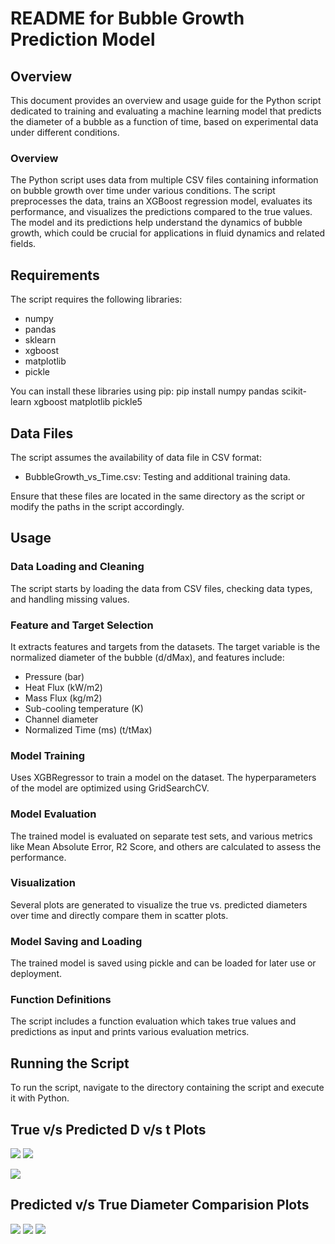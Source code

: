 # README for Bubble Growth Prediction Model

## Overview
This document provides an overview and usage guide for the Python script dedicated to training and evaluating a machine learning model that predicts the diameter of a bubble as a function of time, based on experimental data under different conditions. 

### Overview
The Python script uses data from multiple CSV files containing information on bubble growth over time under various conditions. The script preprocesses the data, trains an XGBoost regression model, evaluates its performance, and visualizes the predictions compared to the true values. The model and its predictions help understand the dynamics of bubble growth, which could be crucial for applications in fluid dynamics and related fields.

## Requirements
The script requires the following libraries:
- numpy
- pandas
- sklearn
- xgboost
- matplotlib
- pickle

You can install these libraries using pip:
pip install numpy pandas scikit-learn xgboost matplotlib pickle5


## Data Files
The script assumes the availability of  data file in CSV format:
- BubbleGrowth_vs_Time.csv: Testing and additional training data.


Ensure that these files are located in the same directory as the script or modify the paths in the script accordingly.

## Usage
### Data Loading and Cleaning
The script starts by loading the data from CSV files, checking data types, and handling missing values.
### Feature and Target Selection
It extracts features and targets from the datasets. The target variable is the normalized diameter of the bubble (d/dMax), and features include:
- Pressure (bar)
- Heat Flux (kW/m2)
- Mass Flux (kg/m2)
- Sub-cooling temperature (K)
- Channel diameter
- Normalized Time (ms) (t/tMax)
### Model Training
Uses XGBRegressor to train a model on the dataset. The hyperparameters of the model are optimized using GridSearchCV.
### Model Evaluation
The trained model is evaluated on separate test sets, and various metrics like Mean Absolute Error, R2 Score, and others are calculated to assess the performance.
### Visualization
Several plots are generated to visualize the true vs. predicted diameters over time and directly compare them in scatter plots.
### Model Saving and Loading
The trained model is saved using pickle and can be loaded for later use or deployment.
### Function Definitions
The script includes a function evaluation which takes true values and predictions as input and prints various evaluation metrics.

## Running the Script
To run the script, navigate to the directory containing the script and execute it with Python.

## True v/s Predicted D v/s t Plots 

![](https://github.com/ML-Team-IIT-Jammu/Bubble-Growth-ML/blob/main/Result_images/Result%20-%201%20-%20.D%20vs%20T%20-%20predicted%20vs%20real%20.jpeg)
![](https://github.com/ML-Team-IIT-Jammu/Bubble-Growth-ML/blob/main/Result_images/Result%20-%202%20-%20.D%20vs%20T%20-%20predicted%20vs%20real%20.jpeg.jpeg)

![](https://github.com/ML-Team-IIT-Jammu/Bubble-Growth-ML/blob/main/Result_images/Result%20-%203%20-%20.D%20vs%20T%20-%20predicted%20vs%20real%20.jpeg.jpeg)

## Predicted v/s True Diameter Comparision Plots

![](https://github.com/ML-Team-IIT-Jammu/Bubble-Growth-ML/blob/main/Result_images/Result%20-%201%20-predicted%20vs%20real%20.jpeg)
![](https://github.com/ML-Team-IIT-Jammu/Bubble-Growth-ML/blob/main/Result_images/Result%20-%202%20-predicted%20vs%20real%20.jpeg.jpeg)
![](https://github.com/ML-Team-IIT-Jammu/Bubble-Growth-ML/blob/main/Result_images/Result%20-%203%20-predicted%20vs%20real%20.jpeg.jpeg)


